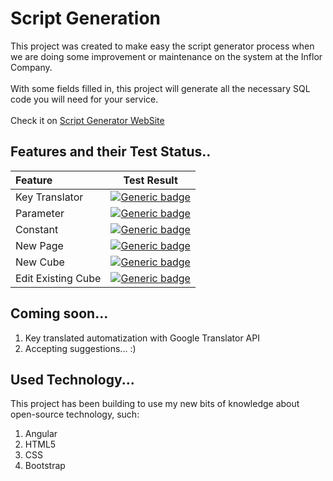 # Script Generation

This project was created to make easy the script generator process when we are doing some improvement or maintenance on the system at the Inflor Company. <br><br>
With some fields filled in, this project will generate all the necessary SQL code you will need for your service.<br><br>
Check it on [Script Generator WebSite](https://tadeuastori.github.io/scriptgenerator)

## Features and their Test Status..

| Feature                   |   Test Result
| :------------------------ |   :-------------------------:
| Key Translator            |   [![Generic badge](https://img.shields.io/badge/PASSING-GREEN.svg)]()
| Parameter                 |   [![Generic badge](https://img.shields.io/badge/TESTING-YELLOW.svg)]()
| Constant                  |   [![Generic badge](https://img.shields.io/badge/TESTING-YELLOW.svg)]()
| New Page                  |   [![Generic badge](https://img.shields.io/badge/PENDING-BLUE.svg)]()
| New Cube                  |   [![Generic badge](https://img.shields.io/badge/PENDING-BLUE.svg)]()
| Edit Existing Cube        |   [![Generic badge](https://img.shields.io/badge/TESTING-YELLOW.svg)]()


## Coming soon...

1. Key translated automatization with Google Translator API
1. Accepting suggestions... :)

## Used Technology...

This project has been building to use my new bits of knowledge about open-source technology, such:

1. Angular
1. HTML5
1. CSS
1. Bootstrap

